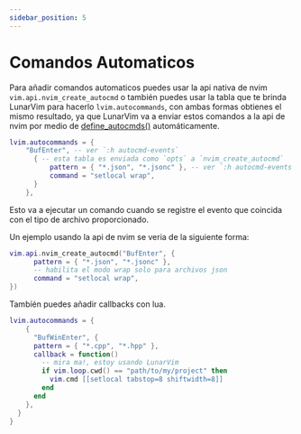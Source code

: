 ```yaml
---
sidebar_position: 5
---
```


# Comandos Automaticos

Para añadir comandos automaticos puedes usar la api nativa de nvim `vim.api.nvim_create_autocmd` o también puedes usar la tabla que te brinda LunarVim para hacerlo `lvim.autocommands`, con ambas formas obtienes el mismo resultado, ya que LunarVim va a enviar estos comandos a la api de nvim por medio de [define_autocmds()](https://github.com/LunarVim/lunarvim/blob/3475f7675d8928b49c85878dfc2912407de57342/lua/lvim/core/autocmds.lua#L177) automáticamente.

```lua
lvim.autocommands = {
    "BufEnter", -- ver `:h autocmd-events`
      { -- esta tabla es enviada como `opts` a `nvim_create_autocmd`
          pattern = { "*.json", "*.jsonc" }, -- ver `:h autocmd-events`
          command = "setlocal wrap",
      }
    },
```

Esto va a ejecutar un comando cuando se registre el evento que coincida con el tipo de archivo proporcionado.

Un ejemplo usando la api de nvim se veria de la siguiente forma:

```lua
vim.api.nvim_create_autocmd("BufEnter", {
	  pattern = { "*.json", "*.jsonc" },
	  -- habilita el modo wrap solo para archivos json
	  command = "setlocal wrap",
})
```

Tambíén puedes añadir callbacks con lua.

```lua
lvim.autocommands = {
    {
      "BufWinEnter", {
      pattern = { "*.cpp", "*.hpp" },
      callback = function()
        -- mira ma!, estoy usando LunarVim
        if vim.loop.cwd() == "path/to/my/project" then
          vim.cmd [[setlocal tabstop=8 shiftwidth=8]]
        end
      end
    },
  }
}
```
